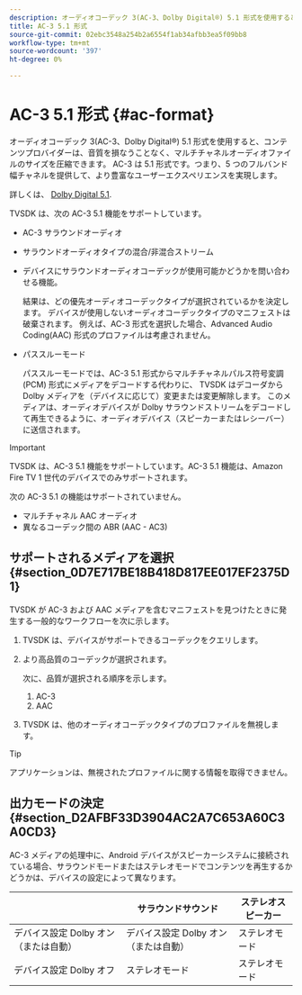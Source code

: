 ```yaml
---
description: オーディオコーデック 3(AC-3、Dolby Digital®) 5.1 形式を使用すると、コンテンツプロバイダーは、音質を損なうことなく、マルチチャネルオーディオファイルのサイズを圧縮できます。 AC-3 は 5.1 形式です。つまり、5 つのフルバンド幅チャネルを提供して、より豊富なユーザーエクスペリエンスを実現します。
title: AC-3 5.1 形式
source-git-commit: 02ebc3548a254b2a6554f1ab34afbb3ea5f09bb8
workflow-type: tm+mt
source-wordcount: '397'
ht-degree: 0%

---
```


# AC-3 5.1 形式 {#ac-format}

オーディオコーデック 3(AC-3、Dolby Digital®) 5.1 形式を使用すると、コンテンツプロバイダーは、音質を損なうことなく、マルチチャネルオーディオファイルのサイズを圧縮できます。 AC-3 は 5.1 形式です。つまり、5 つのフルバンド幅チャネルを提供して、より豊富なユーザーエクスペリエンスを実現します。

詳しくは、 [Dolby Digital 5.1](https://www.dolby.com/us/en/technologies/dolby-digital.html).

TVSDK は、次の AC-3 5.1 機能をサポートしています。

* AC-3 サラウンドオーディオ
* サラウンドオーディオタイプの混合/非混合ストリーム
* デバイスにサラウンドオーディオコーデックが使用可能かどうかを問い合わせる機能。

  結果は、どの優先オーディオコーデックタイプが選択されているかを決定します。 デバイスが使用しないオーディオコーデックタイプのマニフェストは破棄されます。 例えば、AC-3 形式を選択した場合、Advanced Audio Coding(AAC) 形式のプロファイルは考慮されません。
* パススルーモード

  パススルーモードでは、AC-3 5.1 形式からマルチチャネルパルス符号変調 (PCM) 形式にメディアをデコードする代わりに、 TVSDK はデコーダから Dolby メディアを（デバイスに応じて）変更または変更解除します。 このメディアは、オーディオデバイスが Dolby サラウンドストリームをデコードして再生できるように、オーディオデバイス（スピーカーまたはレシーバー）に送信されます。

>[!IMPORTANT]
>
>TVSDK は、AC-3 5.1 機能をサポートしています。AC-3 5.1 機能は、Amazon Fire TV 1 世代のデバイスでのみサポートされます。

次の AC-3 5.1 の機能はサポートされていません。

* マルチチャネル AAC オーディオ
* 異なるコーデック間の ABR (AAC - AC3)

## サポートされるメディアを選択 {#section_0D7E717BE18B418D817EE017EF2375D1}

TVSDK が AC-3 および AAC メディアを含むマニフェストを見つけたときに発生する一般的なワークフローを次に示します。

1. TVSDK は、デバイスがサポートできるコーデックをクエリします。
1. より高品質のコーデックが選択されます。

   次に、品質が選択される順序を示します。

   1. AC-3
   1. AAC

1. TVSDK は、他のオーディオコーデックタイプのプロファイルを無視します。

>[!TIP]
>
>アプリケーションは、無視されたプロファイルに関する情報を取得できません。

## 出力モードの決定 {#section_D2AFBF33D3904AC2A7C653A60C3A0CD3}

AC-3 メディアの処理中に、Android デバイスがスピーカーシステムに接続されている場合、サラウンドモードまたはステレオモードでコンテンツを再生するかどうかは、デバイスの設定によって異なります。

|   | サラウンドサウンド | ステレオスピーカー |
|---|---|---|
| デバイス設定 Dolby オン（または自動） | デバイス設定 Dolby オン（または自動） | ステレオモード |
| デバイス設定 Dolby オフ | ステレオモード | ステレオモード |
